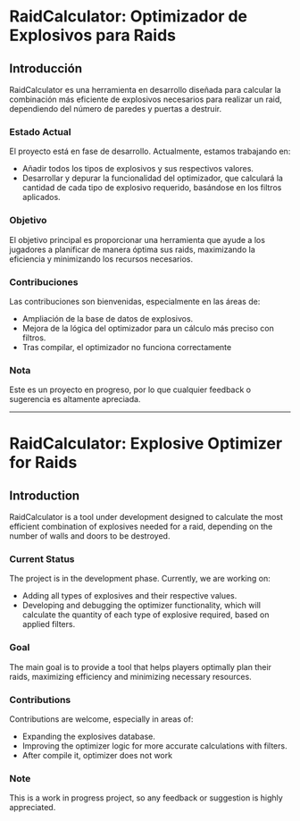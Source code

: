 # RaidCalculator: Optimizador de Explosivos para Raids

## Introducción
RaidCalculator es una herramienta en desarrollo diseñada para calcular la combinación más eficiente de explosivos necesarios para realizar un raid, dependiendo del número de paredes y puertas a destruir.

### Estado Actual
El proyecto está en fase de desarrollo. Actualmente, estamos trabajando en:

- Añadir todos los tipos de explosivos y sus respectivos valores.
- Desarrollar y depurar la funcionalidad del optimizador, que calculará la cantidad de cada tipo de explosivo requerido, basándose en los filtros aplicados.

### Objetivo
El objetivo principal es proporcionar una herramienta que ayude a los jugadores a planificar de manera óptima sus raids, maximizando la eficiencia y minimizando los recursos necesarios.

### Contribuciones
Las contribuciones son bienvenidas, especialmente en las áreas de:
- Ampliación de la base de datos de explosivos.
- Mejora de la lógica del optimizador para un cálculo más preciso con filtros.
- Tras compilar, el optimizador no funciona correctamente


### Nota
Este es un proyecto en progreso, por lo que cualquier feedback o sugerencia es altamente apreciada.

-----------------------
# RaidCalculator: Explosive Optimizer for Raids

## Introduction
RaidCalculator is a tool under development designed to calculate the most efficient combination of explosives needed for a raid, depending on the number of walls and doors to be destroyed.

### Current Status
The project is in the development phase. Currently, we are working on:

- Adding all types of explosives and their respective values.
- Developing and debugging the optimizer functionality, which will calculate the quantity of each type of explosive required, based on applied filters.

### Goal
The main goal is to provide a tool that helps players optimally plan their raids, maximizing efficiency and minimizing necessary resources.

### Contributions
Contributions are welcome, especially in areas of:
- Expanding the explosives database.
- Improving the optimizer logic for more accurate calculations with filters.
- After compile it, optimizer does not work

### Note
This is a work in progress project, so any feedback or suggestion is highly appreciated.
